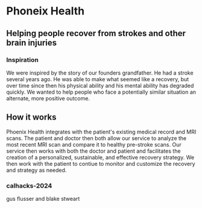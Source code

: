 # Phoneix Health

## Helping people recover from strokes and other brain injuries

### Inspiration

We were inspired by the story of our founders grandfather. He had a stroke several years ago. He was able to make what seemed like a recovery, but over time since then his physical ability and his mental ability has degraded quickly. We wanted to help people who face a potentially similar situation an alternate, more positive outcome.

## How it works

Phoenix Health integrates with the patient's existing medical record and MRI scans. The patient and doctor then both allow our service to analyze the most recent MRI scan and compare it to healthy pre-stroke scans. Our service then works with both the doctor and patient and facilitates the creation of a personalized, sustainable, and effective recovery strategy. We then work with the patient to contiue to monitor and customize the recovery and strategy as needed.

### calhacks-2024

gus flusser and blake stweart
